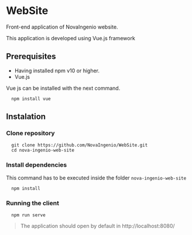 # WebSite
Front-end application of NovaIngenio website.

This application is developed using Vue.js framework

## Prerequisites
- Having installed npm v10 or higher.
- Vue.js

Vue js can be installed with the next command.
```shellrun 
  npm install vue
```

## Instalation

### Clone repository
```shell
  git clone https://github.com/NovaIngenio/WebSite.git
  cd nova-ingenio-web-site
```
### Install dependencies
This command has to be executed inside the folder ```nova-ingenio-web-site```
```shell
  npm install
```

### Running the client
```shell
  npm run serve
```

> The application should open by default in http://localhost:8080/
